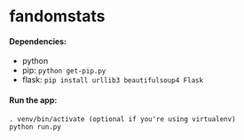 fandomstats
===========

#### Dependencies:
* python
* pip: `python get-pip.py`
* flask: `pip install urllib3 beautifulsoup4 Flask`

#### Run the app:
```
. venv/bin/activate (optional if you're using virtualenv)
python run.py
```

